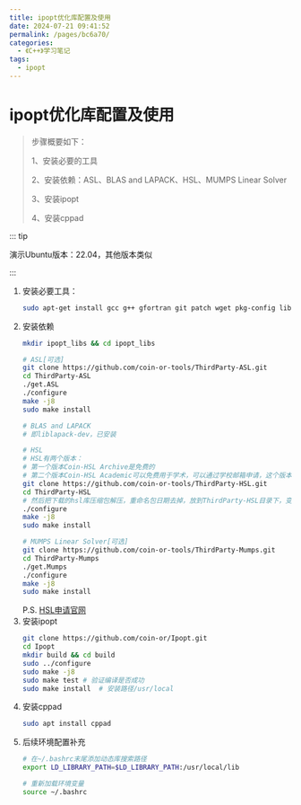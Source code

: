 ```yaml
---
title: ipopt优化库配置及使用
date: 2024-07-21 09:41:52
permalink: /pages/bc6a70/
categories:
  - 《C++》学习笔记
tags:
  - ipopt
---
```

# ipopt优化库配置及使用

> 步骤概要如下：
> 
> 1、安装必要的工具
> 
> 2、安装依赖：ASL、BLAS and LAPACK、HSL、MUMPS Linear Solver
> 
> 3、安装ipopt
> 
> 4、安装cppad


::: tip

演示Ubuntu版本：22.04，其他版本类似

:::

1. 安装必要工具：
   ```bash
   sudo apt-get install gcc g++ gfortran git patch wget pkg-config liblapack-dev libmetis-dev
   ```
2. 安装依赖
   ```bash
   mkdir ipopt_libs && cd ipopt_libs

   # ASL[可选]
   git clone https://github.com/coin-or-tools/ThirdParty-ASL.git
   cd ThirdParty-ASL
   ./get.ASL
   ./configure
   make -j8
   sudo make install

   # BLAS and LAPACK
   # 即liblapack-dev，已安装

   # HSL
   # HSL有两个版本：
   # 第一个版本Coin-HSL Archive是免费的
   # 第二个版本Coin-HSL Academic可以免费用于学术，可以通过学校邮箱申请，这个版本包括更多现代化的代码，包含第一个版本，除此之外还包括MA57等，比第一个版本快。
   git clone https://github.com/coin-or-tools/ThirdParty-HSL.git
   cd ThirdParty-HSL
   # 然后把下载的hsl库压缩包解压，重命名包日期去掉，放到ThirdParty-HSL目录下，变成这样ThirdParty-HSL/coinhsl
   ./configure
   make -j8
   sudo make install

   # MUMPS Linear Solver[可选]
   git clone https://github.com/coin-or-tools/ThirdParty-Mumps.git
   cd ThirdParty-Mumps
   ./get.Mumps
   ./configure
   make -j8
   sudo make install
   ```
   P.S. [HSL申请官网](http://hsl.rl.ac.uk/ipopt)
3. 安装ipopt
   ```bash
   git clone https://github.com/coin-or/Ipopt.git
   cd Ipopt
   mkdir build && cd build
   sudo ../configure
   sudo make -j8
   sudo make test # 验证编译是否成功
   sudo make install  # 安装路径/usr/local
   ```
4. 安装cppad
   ```bash
   sudo apt install cppad
   ```
5. 后续环境配置补充
   ```bash
   # 在~/.bashrc末尾添加动态库搜索路径
   export LD_LIBRARY_PATH=$LD_LIBRARY_PATH:/usr/local/lib

   # 重新加载环境变量
   source ~/.bashrc
   ```